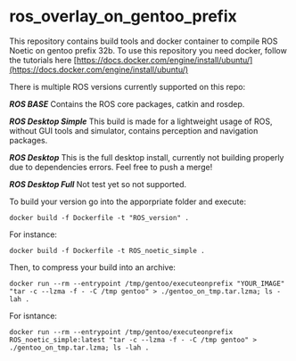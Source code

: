 # ros_overlay_on_gentoo_prefix

This repository contains build tools and docker container to compile ROS Noetic on gentoo prefix 32b. To use this repository you need docker, follow the tutorials here [https://docs.docker.com/engine/install/ubuntu/](https://docs.docker.com/engine/install/ubuntu/)

There is multiple ROS versions currently supported on this repo:

***ROS BASE*** Contains the ROS core packages, catkin and rosdep.


***ROS Desktop Simple*** This build is made for a lightweight usage of ROS, without GUI tools and simulator, contains perception and navigation packages.


***ROS Desktop*** This is the full desktop install, currently not building properly due to dependencies errors. Feel free to push a merge!


***ROS Desktop Full*** Not test yet so not supported.


To build your version go into the apporpriate folder and execute:
```buildoutcfg
docker build -f Dockerfile -t "ROS_version" .
```
For instance:
```buildoutcfg
docker build -f Dockerfile -t ROS_noetic_simple .
```

Then, to compress your build into an archive:
```buildoutcfg
docker run --rm --entrypoint /tmp/gentoo/executeonprefix "YOUR_IMAGE" "tar -c --lzma -f - -C /tmp gentoo" > ./gentoo_on_tmp.tar.lzma; ls -lah .
```
For isntance:
```buildoutcfg
docker run --rm --entrypoint /tmp/gentoo/executeonprefix  ROS_noetic_simple:latest "tar -c --lzma -f - -C /tmp gentoo" > ./gentoo_on_tmp.tar.lzma; ls -lah .
```